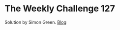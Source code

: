 # The Weekly Challenge 127

Solution by Simon Green. [Blog](https://dev.to/simongreennet/weekly-challenge-127-4k6j)
